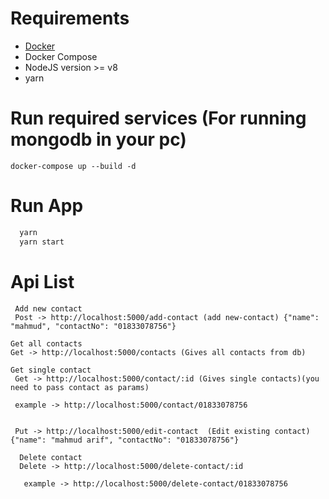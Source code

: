 # Requirements

- [Docker](https://docs.docker.com/install/)
- Docker Compose
- NodeJS version >= v8
- yarn

# Run required services (For running mongodb in your pc)

```
docker-compose up --build -d
```

# Run App

```sh
  yarn
  yarn start
```

# Api List

```
 Add new contact
 Post -> http://localhost:5000/add-contact (add new-contact) {"name": "mahmud", "contactNo": "01833078756"}
```

```
Get all contacts
Get -> http://localhost:5000/contacts (Gives all contacts from db)

```

```
Get single contact
 Get -> http://localhost:5000/contact/:id (Gives single contacts)(you need to pass contact as params)

 example -> http://localhost:5000/contact/01833078756

```

```

 Put -> http://localhost:5000/edit-contact  (Edit existing contact) {"name": "mahmud arif", "contactNo": "01833078756"}
```

```
  Delete contact
  Delete -> http://localhost:5000/delete-contact/:id

   example -> http://localhost:5000/delete-contact/01833078756
```
